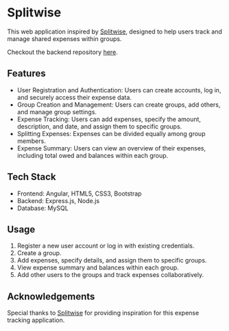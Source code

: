 # Splitwise

This web application inspired by [Splitwise](https://secure.splitwise.com/), designed to help users track and manage shared expenses within groups.

Checkout the backend repository [here](https://github.com/swaraj-gore/splitwise-server).

## Features

- User Registration and Authentication: Users can create accounts, log in, and securely access their expense data.
- Group Creation and Management: Users can create groups, add others, and manage group settings.
- Expense Tracking: Users can add expenses, specify the amount, description, and date, and assign them to specific groups.
- Splitting Expenses: Expenses can be divided equally among group members.
- Expense Summary: Users can view an overview of their expenses, including total owed and balances within each group.

## Tech Stack

- Frontend: Angular, HTML5, CSS3, Bootstrap
- Backend: Express.js, Node.js
- Database: MySQL

## Usage

1. Register a new user account or log in with existing credentials.
2. Create a group.
3. Add expenses, specify details, and assign them to specific groups.
4. View expense summary and balances within each group.
5. Add other users to the groups and track expenses collaboratively.

## Acknowledgements

Special thanks to [Splitwise](https://secure.splitwise.com/) for providing inspiration for this expense tracking application.

